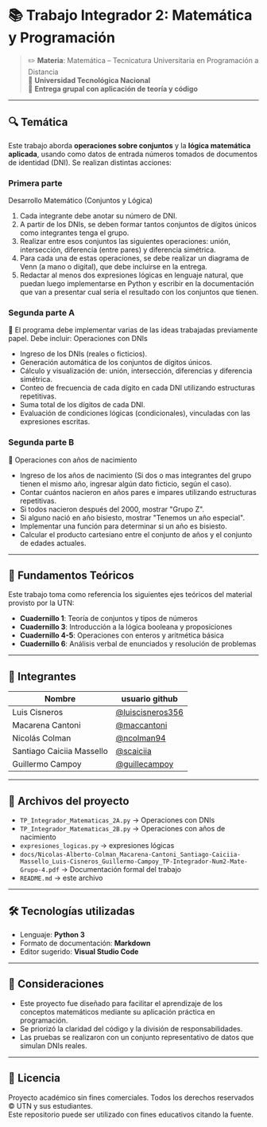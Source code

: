 # 📚 Trabajo Integrador 2: Matemática y Programación

> ✏️ **Materia**: Matemática – Tecnicatura Universitaria en Programación a Distancia  
> 🏫 **Universidad Tecnológica Nacional**  
> 📂 **Entrega grupal con aplicación de teoría y código**

---

## 🔍 Temática

Este trabajo aborda **operaciones sobre conjuntos** y la **lógica matemática aplicada**, usando como datos de entrada números tomados de documentos de identidad (DNI). Se realizan distintas acciones:

### Primera parte
Desarrollo Matemático (Conjuntos y Lógica)
1. Cada integrante debe anotar su número de DNI.
2. A partir de los DNIs, se deben formar tantos conjuntos de dígitos únicos como integrantes tenga el grupo.
3. Realizar entre esos conjuntos las siguientes operaciones: unión, intersección, diferencia (entre pares) y diferencia simétrica.
4. Para cada una de estas operaciones, se debe realizar un diagrama de Venn (a mano o digital), que debe incluirse en la entrega.
5. Redactar al menos dos expresiones lógicas en lenguaje natural, que puedan luego implementarse en Python y escribir en la documentación que van a presentar cual seria el resultado con los conjuntos que tienen.

### Segunda parte A
📂 El programa debe implementar varias de las ideas trabajadas previamente papel. Debe incluir:
Operaciones con DNIs

- Ingreso de los DNIs (reales o ficticios).
- Generación automática de los conjuntos de dígitos únicos.
- Cálculo y visualización de: unión, intersección, diferencias y diferencia simétrica.
- Conteo de frecuencia de cada dígito en cada DNI utilizando estructuras repetitivas.
- Suma total de los dígitos de cada DNI.
- Evaluación de condiciones lógicas (condicionales), vinculadas con las expresiones escritas.

### Segunda parte B
📅 Operaciones con años de nacimiento

- Ingreso de los años de nacimiento (Si dos o mas integrantes del grupo tienen el mismo año, ingresar algún dato ficticio, según el caso).
- Contar cuántos nacieron en años pares e impares utilizando estructuras repetitivas.
- Si todos nacieron después del 2000, mostrar "Grupo Z".
- Si alguno nació en año bisiesto, mostrar "Tenemos un año especial".
- Implementar una función para determinar si un año es bisiesto.
- Calcular el producto cartesiano entre el conjunto de años y el conjunto de edades actuales.

---

## 🧠 Fundamentos Teóricos

Este trabajo toma como referencia los siguientes ejes teóricos del material provisto por la UTN:

- **Cuadernillo 1**: Teoría de conjuntos y tipos de números  
- **Cuadernillo 3**: Introducción a la lógica booleana y proposiciones  
- **Cuadernillo 4-5**: Operaciones con enteros y aritmética básica  
- **Cuadernillo 6**: Análisis verbal de enunciados y resolución de problemas

---

## 👥 Integrantes

| Nombre              | usuario github |
|---------------------|----------------------|
| Luis Cisneros       | [@luiscisneros356](https://github.com/luiscisneros356) |
| Macarena Cantoni    | [@maccantoni](https://github.com/maccantoni) |
| Nicolás Colman      | [@ncolman94](https://github.com/ncolman94) |
| Santiago Caiciia Massello| [@scaiciia](https://github.com/scaiciia) |
| Guillermo Campoy    | [@guillecampoy](https://github.com/guillecampoy) |

---

## 📁 Archivos del proyecto

- `TP_Integrador_Matematicas_2A.py` → Operaciones con DNIs
- `TP_Integrador_Matematicas_2B.py` → Operaciones con años de nacimiento
- `expresiones_logicas.py` → expresiones lógicas
- `docs/Nicolas-Alberto-Colman_Macarena-Cantoni_Santiago-Caiciia-Massello_Luis-Cisneros_Guillermo-Campoy_TP-Integrador-Num2-Mate-Grupo-4.pdf` → Documentación formal del trabajo
- `README.md` → este archivo

---

## 🛠️ Tecnologías utilizadas

- Lenguaje: **Python 3**
- Formato de documentación: **Markdown**
- Editor sugerido: **Visual Studio Code**

---

## 📌 Consideraciones

- Este proyecto fue diseñado para facilitar el aprendizaje de los conceptos matemáticos mediante su aplicación práctica en programación.
- Se priorizó la claridad del código y la división de responsabilidades.
- Las pruebas se realizaron con un conjunto representativo de datos que simulan DNIs reales.

---

## 🧾 Licencia

Proyecto académico sin fines comerciales. Todos los derechos reservados © UTN y sus estudiantes.  
Este repositorio puede ser utilizado con fines educativos citando la fuente.
